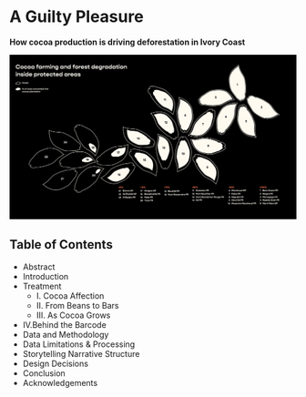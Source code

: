 # A Guilty Pleasure

**How cocoa production is driving deforestation in Ivory Coast**

![](preview.png)




## Table of Contents
 - Abstract 
 - Introduction 
 - Treatment
    - I. Cocoa Affection 
    - II. From Beans to Bars 
    - III. As Cocoa Grows
 - IV.Behind the Barcode
 - Data and Methodology 
 - Data Limitations & Processing 
 - Storytelling Narrative Structure 
 - Design Decisions 
 - Conclusion 
 - Acknowledgements
